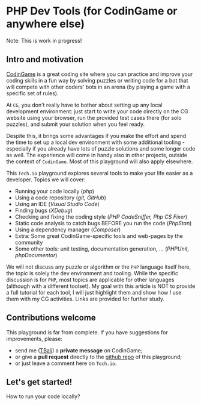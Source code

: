 # PHP Dev Tools (for CodinGame or anywhere else)

Note: This is work in progress!

## Intro and motivation

[CodinGame](https://www.codingame.com/) is a great coding site where you can practice and improve your coding skills in a fun way by solving puzzles or writing code for a bot that will compete with other coders' bots in an arena (by playing a game with a specific set of rules).

At `CG`, you don't really have to bother about setting up any local development environment: just start to write your code directly on the CG website using your browser, run the provided test cases there (for solo puzzles), and submit your solution when you feel ready.

Despite this, it brings some advantages if you make the effort and spend the time to set up a local dev environment with some additional tooling - especially if you already have lots of puzzle solutions and some longer code as well. The experience will come in handy also in other projects, outside the context of `CodinGame`. Most of this playground will also apply elsewhere.

This `Tech.io` playground explores several tools to make your life easier as a developer. Topics we will cover:

* Running your code locally (_php_)
* Using a code repository (_git, GitHub_)
* Using an IDE (_Visual Studio Code_)
* Finding bugs (_XDebug_)
* Checking and fixing the coding style (_PHP CodeSniffer, Php CS Fixer_)
* Static code analysis to catch bugs BEFORE you run the code (_PhpStan_)
* Using a dependency manager (_Composer_)
* Extra: Some great CodinGame-specific tools and web-pages by the community
* Some other tools: unit testing, documentation generation, ... (_PHPUnit, phpDocumentor_)

We will not discuss any puzzle or algorithm or the `PHP` language itself here, the topic is solely the dev environment and tooling. While the specific discussion is for `PHP`, most topics are applicable for other languages (although with a different toolset). My goal with this article is NOT to provide a full tutorial for each tool, I will just highlight them and show how _I_ use them with my CG activities. Links are provided for further study.

## Contributions welcome

This playground is far from complete. If you have suggestions for improvements, please:

* send me ([TBali](https://www.codingame.com/profile/08e6e13d9f7cad047d86ec4d10c777500155033)) a __private message__ on CodinGame;
* or give a __pull request__ directly to the [github repo](https://github.com/tbali0524/playground-c2779db2) of this playground;
* or just leave a comment here on `Tech.io`.

## Let's get started!

How to run your code locally?
